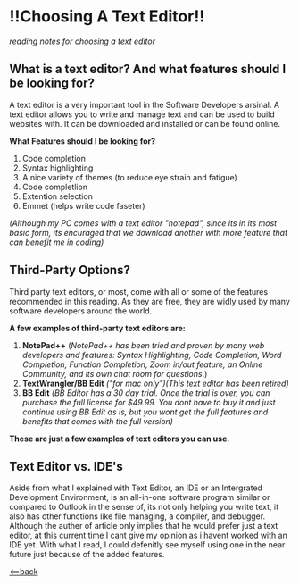 # **!!Choosing A Text Editor!!**
*reading notes for choosing a text editor*


## **What is a text editor? And what features should I be looking for?**
A text editor is a very important tool in the Software Developers arsinal. A text editor allows you to write and manage 
text and can be used to build websites with. It can be downloaded and installed or can be found online.

**What Features should I be looking for?**
1. Code completion
2. Syntax highlighting
3. A nice variety of themes (to reduce eye strain and fatigue)
4. Code completlion
5. Extention selection
6. Emmet (helps write code faseter)

*(Although my PC comes with a text editor "notepad", since its in its most basic form, its encuraged that we download
another with more feature that can benefit me in coding)*


## **Third-Party Options?**
Third party text editors, or most, come with all or some of the features recommended in this reading. As they are free,
they are widly used by many software developers around the world.

**A few examples of third-party text editors are:**
1. **NotePad++** (*NotePad++ has been tried and proven by many web developers and features: Syntax Highlighting, Code Completion, Word Completion, Function Completion, Zoom in/out feature, an Online Community, and its own chat room for questions*.)
2. **TextWrangler/BB Edit** *("for mac only")(This text editor has been retired)*
3. **BB Edit** *(BB Editor has a 30 day trial. Once the trial is over, you can purchase the full license for $49.99. You dont have to buy it and just continue using BB Edit as is, but you wont get the full features and benefits that comes with the full version)*

**These are just a few examples of text editors you can use.**


## **Text Editor vs. IDE's**
Aside from what I explained with Text Editor, an IDE or an Intergrated Development Environment, is an all-in-one software program similar or compared to Outlook in the sense of, its not only helping you write text, it also has other functions like file managing, a compiler, and debugger. Although the auther of article only implies that he would prefer just a text editor, at this current time I cant give my opinion as i havent worked with an IDE yet. With what I read, I could defenitly see myself using one in the near future just because of the added features.









[<==back](README.md)
